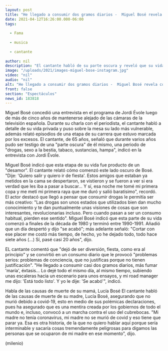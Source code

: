```yaml
---
layout: post
title: "He llegado a consumir dos gramos diarios -  Miguel Bosé revela cómo dejó las drogas"
date: 2021-04-12T16:26:00.000-06:00
tags:
  
  - Fama
  
  - musica
  
  - cantante
  
author: nil
description: "El cantante habló de su parte oscura y reveló que su vida estuvo marcada por un periodo de drogas, sexo a la bestia, tabaco, sustancias y hampa. "
image: "/uploads/2021/images-miguel-bose-instagram.jpg"
video: "nil"
audio: "nil"
alt: "He llegado a consumir dos gramos diarios -  Miguel Bosé revela cómo dejó las drogas"
front: false
section: "Espectáculos"
news_id: 183818
---
```


Miguel Bosé concedió una entrevista en el programa de Jordi Évole luego de más de cinco años de mantenerse alejado de las cámaras de la televisión española. Durante su charla con el periodista, el cantante habló a detalle de su vida privada y puso sobre la mesa su lado más vulnerable, además relató episodios de una etapa de su carrera que estuvo marcada por los excesos. 
El cantante, de 65 años, señaló que durante varios años pudo ser testigo de una "parte oscura" de él mismo, una periodo de "drogas, sexo a la bestia, tabaco, sustancias, hampa", indicó en la entrevista con Jordi Évole. 

​Miguel Bosé indicó que esta etapa de su vida fue producto de un "desamor". El cantante relató cómo comenzó este lado oscuro de Bosé. "Dije: 'Quiero salir y quiero ir de fiesta'. Estos amigos que estaban ya metidos en la cama se despertaron, se vistieron y se fueron a ver si era verdad que les iba a pasar a buscar... Y sí, esa noche me tomé mi primera copa y me metí mi primera raya que me duró y salió baratísimo", recordó.  
El actor destacó que llegó a pensar que consumir drogas le permitía ser más creativo: "Las drogas son unos estados que utilizados bien dan mucho conocimiento y te dan puntualmente unas visiones de cosas que son interesantes, revolucionarias incluso. Pero cuando pasan a ser un consumo habitual, pierden ese sentido".  Miguel Bosé indicó que esta parte de su vida comenzó a finales de la década de 1980 y terminó entre 1990-1991. Añadió que un día despertó y dijo "se acabó"; más adelante señaló: "Cortar con ese placer me costó más tiempo, de hecho, yo he dejado todo, todo hace siete años (...) Sí, pasé casi 20 años", dijo.

EL cantante comentó que "dejó de ser diversión, fiesta, como era al principio" y se convirtió en un consumo diario que le provocó "problemas serios: problemas de conciencia, que no justificas porque no tienen justificación". "He llegado a consumir casi dos gramos diarios, más fumar 'maría', éxtasis... Lo dejé todo el mismo día, al mismo tiempo, subiendo unas escaleras hacia un escenario para unos ensayos, y mi road manager me dijo: 'Está todo listo'. Y yo le dije: 'Se acabó'", indicó.

Habla de las causas de muerte de su mamá, Lucía Bosé El cantante habló de las causas de muerte de su madre, Lucía Bosé, asegurando que no murió debido a covid-19, esto en medio de sus polémicas declaraciones, pues ha asegurado que es una mentira creada por los gobiernos de todo el mundo e, incluso, convocó a un marcha contra el uso del cubrebocas.  "Mi madre no tenía coronavirus, mi madre no se murió de covid y eso tiene que parar ya. Esa es otra historia, de la que no quiero hablar aquí porque sería interminable y sacaría cosas tremendamente peligrosas para digamos las personas que se ocuparon de mi madre en ese momento", dijo.

(milenio)